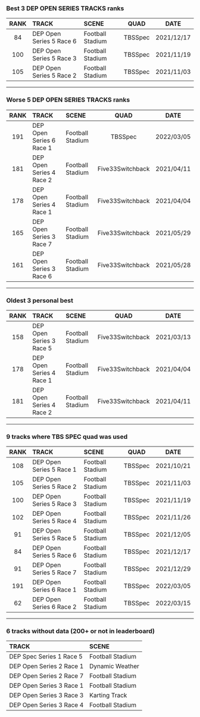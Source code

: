 ### Best 3 DEP OPEN SERIES TRACKS ranks
|RANK|TRACK|SCENE|QUAD|DATE|
|:---:|:---|:---|:---:|:---:|
|84|DEP Open Series 5 Race 6|Football Stadium|TBSSpec|2021/12/17|
|100|DEP Open Series 5 Race 3|Football Stadium|TBSSpec|2021/11/19|
|105|DEP Open Series 5 Race 2|Football Stadium|TBSSpec|2021/11/03|
---
### Worse 5 DEP OPEN SERIES TRACKS ranks
|RANK|TRACK|SCENE|QUAD|DATE|
|:---:|:---|:---|:---:|:---:|
|191|DEP Open Series 6 Race 1|Football Stadium|TBSSpec|2022/03/05|
|181|DEP Open Series 4 Race 2|Football Stadium|Five33Switchback|2021/04/11|
|178|DEP Open Series 4 Race 1|Football Stadium|Five33Switchback|2021/04/04|
|165|DEP Open Series 3 Race 7|Football Stadium|Five33Switchback|2021/05/29|
|161|DEP Open Series 3 Race 6|Football Stadium|Five33Switchback|2021/05/28|
---
### Oldest 3 personal best
|RANK|TRACK|SCENE|QUAD|DATE|
|:---:|:---|:---|:---:|:---:|
|158|DEP Open Series 3 Race 5|Football Stadium|Five33Switchback|2021/03/13|
|178|DEP Open Series 4 Race 1|Football Stadium|Five33Switchback|2021/04/04|
|181|DEP Open Series 4 Race 2|Football Stadium|Five33Switchback|2021/04/11|
---
### 9 tracks where TBS SPEC quad was used
|RANK|TRACK|SCENE|QUAD|DATE|
|:---:|:---|:---|:---:|:---:|
|108|DEP Open Series 5 Race 1|Football Stadium|TBSSpec|2021/10/21|
|105|DEP Open Series 5 Race 2|Football Stadium|TBSSpec|2021/11/03|
|100|DEP Open Series 5 Race 3|Football Stadium|TBSSpec|2021/11/19|
|102|DEP Open Series 5 Race 4|Football Stadium|TBSSpec|2021/11/26|
|91|DEP Open Series 5 Race 5|Football Stadium|TBSSpec|2021/12/05|
|84|DEP Open Series 5 Race 6|Football Stadium|TBSSpec|2021/12/17|
|91|DEP Open Series 5 Race 7|Football Stadium|TBSSpec|2021/12/29|
|191|DEP Open Series 6 Race 1|Football Stadium|TBSSpec|2022/03/05|
|62|DEP Open Series 6 Race 2|Football Stadium|TBSSpec|2022/03/15|
---
### 6 tracks without data (200+ or not in leaderboard)
|TRACK|SCENE|
|:---|:---|
|DEP Spec Series 1 Race 5|Football Stadium|
|DEP Open Series 2 Race 1|Dynamic Weather|
|DEP Open Series 2 Race 7|Football Stadium|
|DEP Open Series 3 Race 1|Football Stadium|
|DEP Open Series 3 Race 3|Karting Track|
|DEP Open Series 3 Race 4|Football Stadium|
